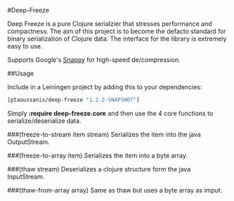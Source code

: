 #Deep-Freeze

Deep Freeze is a pure Clojure serialzier that stresses performance and compactness. The aim of this 
project is to become the defacto standard for binary serialization of Clojure data. The interface for the 
library is extremely easy to use.

Supports Google's [Snappy](http://code.google.com/p/snappy-java/) for high-speed de/compression.

##Usage

Include in a Leiningen project by adding this to your dependencies:

```clojure
[ptaoussanis/deep-freeze "1.2.2-SNAPSHOT"]
```

Simply **:require deep-freeze.core** and then use the 4 core functions to serialize/deserialize data.

###(freeze-to-stream item stream)
Serializes the item into the java OutputStream.

###(freeze-to-array item)
Serializes the item into a byte array.

###(thaw stream)
Deserializes a clojure structure form the java InputStream.

###(thaw-from-array array)
Same as thaw but uses a byte array as imput.
